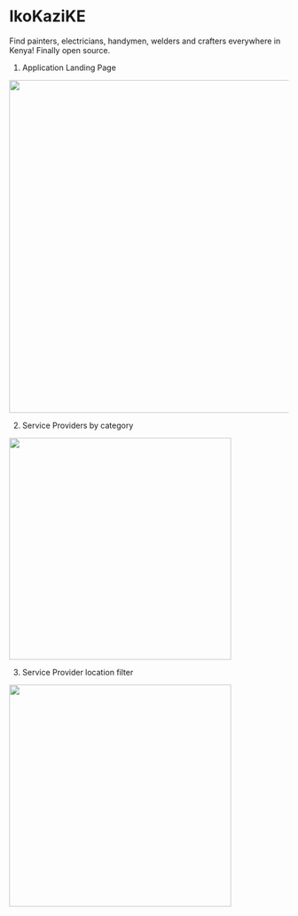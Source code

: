# IkoKaziKE
Find painters, electricians, handymen, welders and crafters everywhere in Kenya!
Finally open source.


1. Application Landing Page

<p float="left">
  <img src="https://user-images.githubusercontent.com/45044744/134808220-8dee39b5-5770-44b6-8e5e-fb65b3fd21f6.jpeg" height="600" />
</p>

2. Service Providers by category

<p float="left">  
  <img src="https://user-images.githubusercontent.com/45044744/120978281-faa63200-c77c-11eb-9f49-ebde954bdb80.png" height="400"/>   
</p>

3. Service Provider location filter

<p float="left"> 
  <img src="https://user-images.githubusercontent.com/45044744/120978311-0265d680-c77d-11eb-8072-5d7ccc953bd2.png" height="400" />
</p>

